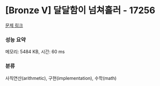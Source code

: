 # [Bronze V] 달달함이 넘쳐흘러 - 17256 

[문제 링크](https://www.acmicpc.net/problem/17256) 

### 성능 요약

메모리: 5484 KB, 시간: 60 ms

### 분류

사칙연산(arithmetic), 구현(implementation), 수학(math)


